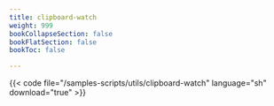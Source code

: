 ```yaml
---
title: clipboard-watch
weight: 999
bookCollapseSection: false
bookFlatSection: false
bookToc: false

---
```


{{< code file="/samples-scripts/utils/clipboard-watch" language="sh" download="true" >}}
